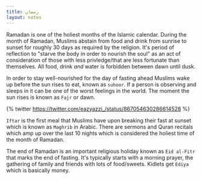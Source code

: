 ```yaml
---
title: رمضان
layout: notes
---
```


Ramadan is one of the holiest months of the Islamic calendar.  During the month of Ramadan, Muslims abstain from food and drink from sunrise to sunset for roughly 30 days as required by the religion. It's period of reflection to "starve the body in order to nourish the soul" as an act of consideration of those with less privledge/that are less fortunate than themselves. All food, drink _and_ water is forbidden between dawn until dusk.

In order to stay well-nourished for the day of fasting ahead Muslims wake up before the sun rises to eat, known as `suhoor`. If a person is observing and sleeps in it can be one of the worst feelings in the world. The moment the sun rises is known as `Fajr` or dawn.

{% twitter https://twitter.com/eazyazzi_/status/867054630286614528 %}

`Iftar` is the first meal that Muslims have upon breaking their fast at sunset which is known as `Maghrib` in Arabic. There are sermons and Quran recitals which amp up over the last 10 nights which is considered the holiest time of the month of Ramadan.

The end of Ramadan is an important religious holiday known as `Eid al-Fitr` that marks the end of fasting. It's typically starts with a morning prayer, the gathering of family and friends with lots of food/sweets. Kidlets get `Ediya` which is basically money.
